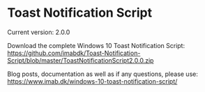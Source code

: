 # Toast Notification Script

Current version: 2.0.0

Download the complete Windows 10 Toast Notification Script: https://github.com/imabdk/Toast-Notification-Script/blob/master/ToastNotificationScript2.0.0.zip

Blog posts, documentation as well as if any questions, please use: https://www.imab.dk/windows-10-toast-notification-script/
